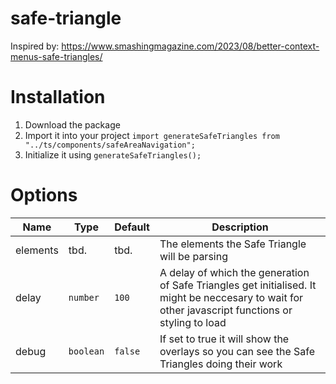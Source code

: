 # safe-triangle

Inspired by: https://www.smashingmagazine.com/2023/08/better-context-menus-safe-triangles/

# Installation
1. Download the package
2. Import it into your project `import generateSafeTriangles from "../ts/components/safeAreaNavigation";`
3. Initialize it using `generateSafeTriangles();`

# Options
| Name | Type | Default | Description |
| ---- | ---- | ------- | ----------- |
| elements | tbd. | tbd. | The elements the Safe Triangle will be parsing |
| delay | `number` | `100` | A delay of which the generation of Safe Triangles get initialised. It might be neccesary to wait for other javascript functions or styling to load |
| debug | `boolean` | `false` | If set to true it will show the overlays so you can see the Safe Triangles doing their work |
